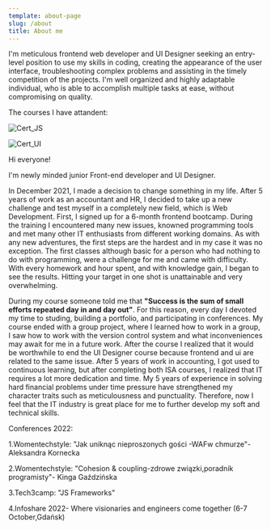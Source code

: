 ```yaml
---
template: about-page
slug: /about
title: About me 
---
```


I'm meticulous frontend web developer and UI Designer seeking an entry-level position to use my skills in coding, creating the appearance of the user interface, troubleshooting complex problems and assisting in the timely competition of the projects. I'm well organized and highly adaptable individual, who is able to accomplish multiple tasks at ease, without compromising on quality.

 The courses I have attandent:

![Cert_JS](/assets/junior-front-end-dev.jpg "certyfikat frontend dev")

![Cert_UI](/assets/ui-designer.jpg "certyfikat UI designer")

Hi everyone!

I'm newly minded junior Front-end developer and UI Designer.

In December 2021, I made a decision to change something in my life. After 5 years of work as an accountant and HR, I decided to take up a new challenge and test myself in a completely new field, which is Web Development. First, I signed up for a 6-month frontend bootcamp.
During the training I encountered many new issues, knowned programming tools and met many other IT enthusiasts from different working domains.
As with any new adventures, the first steps are the hardest and in my case it was no exception.
The first classes although basic for a person who had nothing to do with programming, were a challenge for me and came with difficulty.
With every homework and hour spent, and with knowledge gain, I began to see the results.
Hitting your target in one shot is unattainable and very overwhelming.

During my course someone told me that <strong>"Success is the sum of small efforts repeated day in and day out"</strong>.
For this reason, every day I devoted my time to studing, building a portfolio, and participating in conferences.
My course ended with a group project, where I learned how to work in a group, I saw how to work with the version control system and what inconveniences may await for me in a future work. After the course I realized that it would be worthwhile to end the UI Designer course because frontend and ui are related to the same issue.
After 5 years of work in accounting, I got used to continuous learning, but after completing both ISA courses, I realized that IT requires a lot more dedication and time. My 5 years of experience in solving hard financial problems under time pressure have strengthened
 my character traits such as meticulousness and punctuality. Therefore, now I feel that the IT industry is great place for me to further develop my soft and technical skills.



 <bold> Conferences 2022:</bold>

 1.Womentechstyle: "Jak uniknąc nieproszonych gości -WAFw chmurze"- Aleksandra Kornecka

 2.Womentechstyle: "Cohesion & coupling-zdrowe związki,poradnik programisty"- Kinga Gaździńska

 3.Tech3camp: "JS Frameworks"

 4.Infoshare 2022- Where visionaries and engineers come together (6-7 October,Gdańsk)
 
